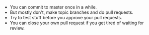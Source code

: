 
* You can commit to master once in a while.
* But mostly don't, make topic branches and do pull requests.
* Try to test stuff before you approve your pull requests.
* You can close your own pull request if you get tired of waiting for review.
